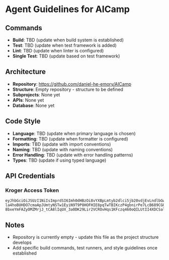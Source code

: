 # Agent Guidelines for AICamp

## Commands
- **Build**: TBD (update when build system is established)
- **Test**: TBD (update when test framework is added)
- **Lint**: TBD (update when linter is configured)
- **Single Test**: TBD (update based on test framework)

## Architecture
- **Repository**: https://github.com/daniel-he-emory/AICamp
- **Structure**: Empty repository - structure to be defined
- **Subprojects**: None yet
- **APIs**: None yet
- **Database**: None yet

## Code Style
- **Language**: TBD (update when primary language is chosen)
- **Formatting**: TBD (update when formatter is configured)
- **Imports**: TBD (update with import conventions)
- **Naming**: TBD (update with naming conventions)
- **Error Handling**: TBD (update with error handling patterns)
- **Types**: TBD (update if using typed language)

## API Credentials

### Kroger Access Token
```
eyJhbGciOiJSUzI1NiIsImprdSI6Imh0dHBzOi8vYXBpLmtyb2dlci5jb20vdjEvLndlbGwta25vd24vandrcy5qc29uIiwia2lkIjoiWjRGZDNtc2tJSDg4aXJ0N0xCNWM2Zz09IiwidHlwIjoiSldUIn0.eyJhdWQiOiJhaWNhbXAtYmJjNjc1ZDYiLCJleHAiOjE3NTExNDIyOTUsImlhdCI6MTc1MTE0MDQ5MCwiaXNzIjoiYXBpLmtyb2dlci5jb20iLCJzdWIiOiI1MzgxZDNiMi1mM2JkLTU2NDYtYWI0Zi05YzZmNDUwNjg2NWQiLCJzY29wZSI6InByb2R1Y3QuY29tcGFjdCIsImF1dGhBdCI6MTc1MTE0MDQ5NTQ0MDgyMzk2NCwiYXpwIjoiYWljYW1wLWJiYzY3NWQ2In0.FPrEA7NBTTy_jgLK0xrB-la4hoBUHDO7cmaApJUmtyNSTw1EyiN9T9P8HOFHIE8pqTwTBIKczP4gbnirPe7LcB689CGO68I8TXUP0QTxFQGZNDnAcrUiQKPySo1484OXZO34OtiRN9KXrNfVXUdVQ5-8bxeYmFAZyOMZMrjJ_tCA8lIqUX_3a0DK29Lir2VCROvHqs1KFczq460oQILUtII4XDCSalGpYLY2EU2nNwNzJIV4yr8EjDIlH9gZoPkE4OoQQPNMCWHdNYwWetZ87IFcST7YEOpSu6bZtSMW8I6RSLcWDiegW22RfpcRJzqZ_cSLS2ybZad1iC04Ricm4Q
```

## Notes
- Repository is currently empty - update this file as the project structure develops
- Add specific build commands, test runners, and style guidelines once established
